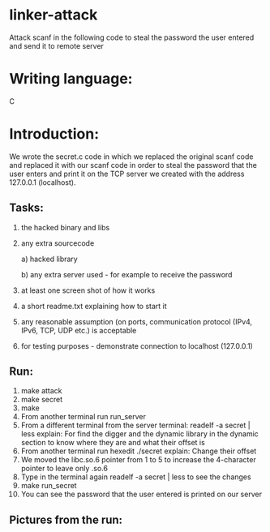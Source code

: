 # linker-attack
Attack scanf in the following code to steal the password the user entered and send it to remote server

# Writing language:
C

# Introduction:
We wrote the secret.c code in which we replaced the original scanf code and replaced it with our scanf code in order to steal the password that the user enters and print it on the TCP server we created with the address 127.0.0.1 (localhost).


## Tasks:
1. the hacked binary and libs

2. any extra sourcecode

    a) hacked library

    b) any extra server used - for example to receive the password

3. at least one screen shot of how it works

4. a short readme.txt explaining how to start it

5. any reasonable assumption (on ports, communication protocol (IPv4, IPv6, TCP, UDP etc.) is acceptable

6. for testing purposes - demonstrate connection to localhost (127.0.0.1)


##  Run:
1. make attack
2. make secret
3. make 
4. From another terminal run run_server
5. From a different terminal from the server terminal: readelf  -a secret | less 
   explain: For find the digger and the dynamic library in the dynamic section to know where they are and what their offset is 
6.   From another terminal run hexedit ./secret
    explain: Change their offset
7. We moved the libc.so.6 pointer from 1 to 5 to increase the 4-character pointer to leave only .so.6
8. Type in the terminal again readelf -a secret | less to see the changes
9. make run_secret
10. You can see the password that the user entered is printed on our server

## Pictures from the run:

